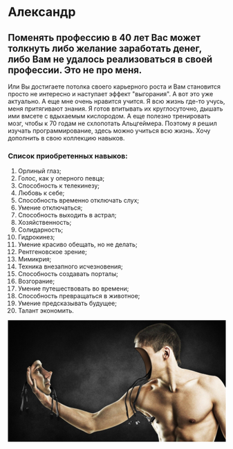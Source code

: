 # Александр

## Поменять профессию в 40 лет Вас может толкнуть либо желание заработать денег, либо Вам не удалось реализоваться в своей профессии. Это не про меня. 
Или Вы достигаете потолка своего карьерного роста и Вам становится просто не интересно и наступает эффект "выгорания". А вот это уже актуально. А еще мне очень нравится учится.
Я всю жизнь где-то учусь, меня притягивают знания. Я готов впитывать их круглосуточно, дышать ими вмсете с вдыхаемым кислородом. 
А еще полезно тренировать мозг, чтобы к 70 годам не схлопотать Альцгеймера. Поэтому я решил изучать программирование, здесь можно учиться всю жизнь. Хочу дополнить в свою коллекцию навыков.  

### Список приобретенных навыков:
1. Орлиный глаз;
2. Голос, как у оперного певца;
3. Способность к телекинезу;
4. Любовь к себе;
5. Способность временно отключать слух;
6. Умение отключаться;
7. Способность выходить в астрал;
8. Хозяйственность;
9. Солидарность;
10. Гидрокинез;
11. Умение красиво обещать, но не делать;
12. Рентгеновское зрение;
13. Мимикрия;
14. Техника внезапного исчезновения;
15. Способность создавать порталы;
16. Возгорание;
17. Умение путешествовать во времени;
18. Способность превращаться в животное;
19. Умение предсказывать будущее;
20. Талант экономить.


![Selfi](img/Selfi.jpg)